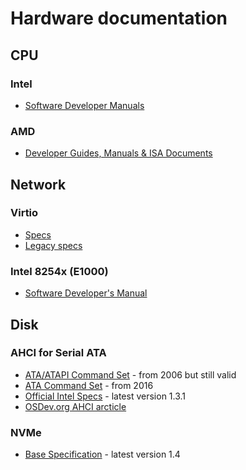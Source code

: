 # Hardware documentation


## CPU


### Intel

* [Software Developer Manuals](http://www.intel.com/content/www/us/en/processors/architectures-software-developer-manuals.html)


### AMD

* [Developer Guides, Manuals & ISA Documents](http://developer.amd.com/resources/developer-guides-manuals/)


## Network


### Virtio

* [Specs](http://docs.oasis-open.org/virtio/virtio/v1.0/virtio-v1.0.pdf)
* [Legacy specs](http://ozlabs.org/~rusty/virtio-spec/virtio-0.9.5.pdf)


### Intel 8254x (E1000)

* [Software Developer's Manual](https://www.intel.com/content/dam/doc/manual/pci-pci-x-family-gbe-controllers-software-dev-manual.pdf)


## Disk


### AHCI for Serial ATA

* [ATA/ATAPI Command Set](http://www.t13.org/documents/uploadeddocuments/docs2006/d1699r3f-ata8-acs.pdf) - from 2006 but still valid
* [ATA Command Set](http://www.t13.org/documents/UploadedDocuments/docs2016/di529r14-ATAATAPI_Command_Set_-_4.pdf) - from 2016
* [Official Intel Specs](http://www.intel.com/content/www/us/en/io/serial-ata/ahci.html) - latest version 1.3.1
* [OSDev.org AHCI arcticle](http://wiki.osdev.org/AHCI)


### NVMe

* [Base Specification](https://nvmexpress.org/wp-content/uploads/NVM-Express-1_4-2019.06.10-Ratified.pdf) - latest version 1.4
